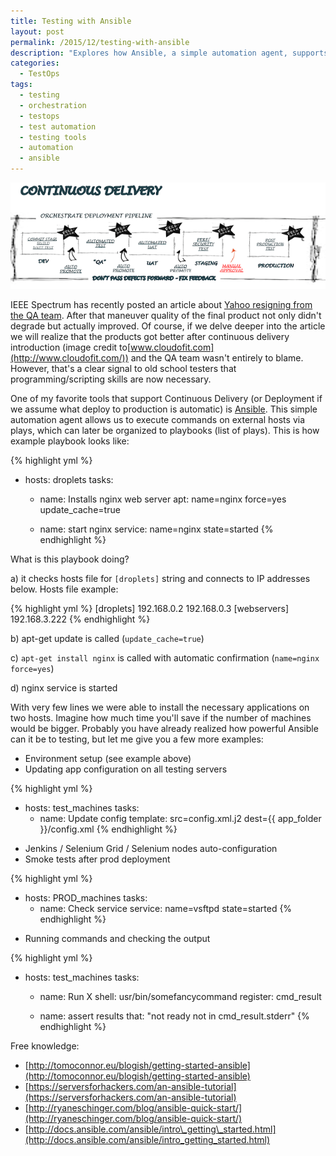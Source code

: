 ```yaml
---
title: Testing with Ansible
layout: post
permalink: /2015/12/testing-with-ansible
description: "Explores how Ansible, a simple automation agent, supports Continuous Delivery by enabling environment setup, configuration updates, auto-configuration of tools like Jenkins/Selenium Grid, and running smoke tests."
categories:
  - TestOps
tags:
  - testing
  - orchestration
  - testops
  - test automation
  - testing tools
  - automation
  - ansible 
---
```


<img src="/images/blog/CONTINUOUS-DELIVERY-2.png" loading="lazy" alt="">

IEEE Spectrum has recently posted an article
about [Yahoo resigning from the QA team](http://spectrum.ieee.org/view-from-the-valley/computing/software/yahoos-engineers-move-to-coding-without-a-net).
After that maneuver quality of the final product not only didn't degrade but actually improved. Of course, if we delve
deeper into the article we will realize that the products got better after continuous delivery introduction (image
credit to[www.cloudofit.com](http://www.cloudofit.com/)) and the QA team wasn't entirely to blame. However, that's a
clear signal to old school testers that programming/scripting skills are now necessary.

One of my favorite tools that support Continuous Delivery (or Deployment if we assume what deploy to production is
automatic) is [Ansible](http://www.ansible.com/how-ansible-works). This simple automation agent allows us to execute
commands on external hosts via plays, which can later be organized to playbooks (list of plays). This is how example
playbook looks like:

{% highlight yml %}

- hosts: droplets
  tasks:
    - name: Installs nginx web server
      apt: name=nginx force=yes update_cache=true

    - name: start nginx
      service: name=nginx state=started
{% endhighlight %}

What is this playbook doing?

a) it checks hosts file for `[droplets]` string and connects to IP addresses below. Hosts file example:

{% highlight yml %}
[droplets]
192.168.0.2
192.168.0.3
[webservers]
192.168.3.222
{% endhighlight %}

b) apt-get update is called (`update_cache=true`)  

c) `apt-get install nginx` is called with automatic confirmation (`name=nginx force=yes`)  

d) nginx service is started  
  
With very few lines we were able to install the necessary applications on two hosts. Imagine how much time you'll save if the number of machines would be bigger. Probably you have already realized how powerful Ansible can it be to testing, but let me give you a few more examples:  
  
* Environment setup (see example above)  
* Updating app configuration on all testing servers  

{% highlight yml %}
- hosts: test_machines
  tasks:
    - name: Update config
      template: src=config.xml.j2 dest={{ app_folder }}/config.xml
{% endhighlight %}

* Jenkins / Selenium Grid / Selenium nodes auto-configuration
* Smoke tests after prod deployment

{% highlight yml %}
- hosts: PROD_machines
  tasks:
    - name: Check service
      service: name=vsftpd state=started
{% endhighlight %}


* Running commands and checking the output 

{% highlight yml %}
- hosts: test_machines
  tasks:
    - name: Run X
      shell: usr/bin/somefancycommand
      register: cmd_result

    - name: assert results
      that: "not ready not in cmd_result.stderr"
{% endhighlight %}

Free knowledge:  

*   [http://tomoconnor.eu/blogish/getting-started-ansible](http://tomoconnor.eu/blogish/getting-started-ansible)
*   [https://serversforhackers.com/an-ansible-tutorial](https://serversforhackers.com/an-ansible-tutorial)
*   [http://ryaneschinger.com/blog/ansible-quick-start/](http://ryaneschinger.com/blog/ansible-quick-start/)
*   [http://docs.ansible.com/ansible/intro\_getting\_started.html](http://docs.ansible.com/ansible/intro_getting_started.html)
